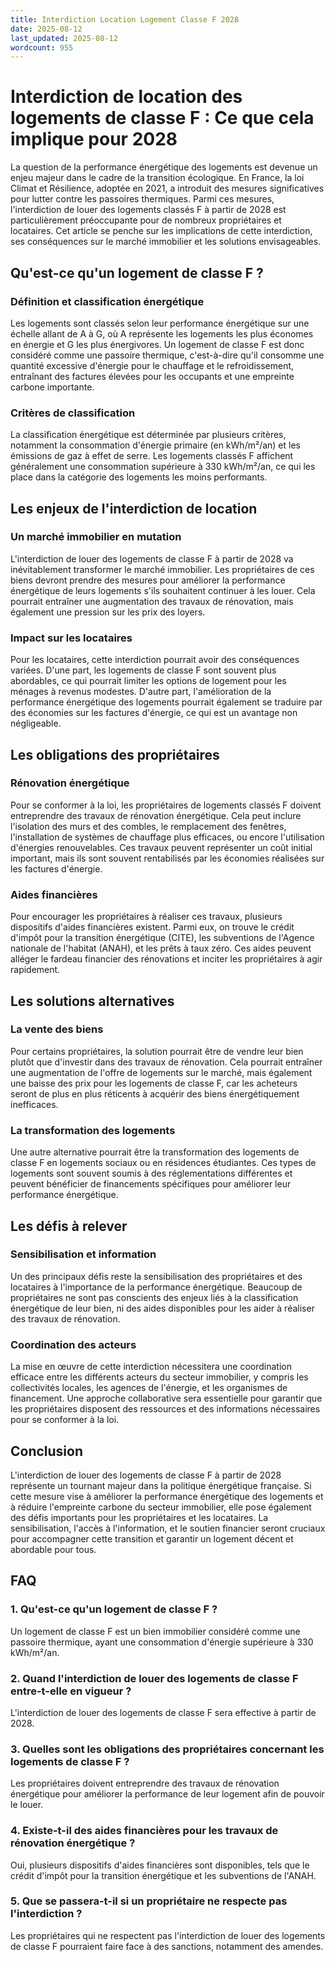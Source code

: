 ```yaml
---
title: Interdiction Location Logement Classe F 2028
date: 2025-08-12
last_updated: 2025-08-12
wordcount: 955
---
```


# Interdiction de location des logements de classe F : Ce que cela implique pour 2028

La question de la performance énergétique des logements est devenue un enjeu majeur dans le cadre de la transition écologique. En France, la loi Climat et Résilience, adoptée en 2021, a introduit des mesures significatives pour lutter contre les passoires thermiques. Parmi ces mesures, l'interdiction de louer des logements classés F à partir de 2028 est particulièrement préoccupante pour de nombreux propriétaires et locataires. Cet article se penche sur les implications de cette interdiction, ses conséquences sur le marché immobilier et les solutions envisageables.

## Qu'est-ce qu'un logement de classe F ?

### Définition et classification énergétique

Les logements sont classés selon leur performance énergétique sur une échelle allant de A à G, où A représente les logements les plus économes en énergie et G les plus énergivores. Un logement de classe F est donc considéré comme une passoire thermique, c'est-à-dire qu'il consomme une quantité excessive d'énergie pour le chauffage et le refroidissement, entraînant des factures élevées pour les occupants et une empreinte carbone importante.

### Critères de classification

La classification énergétique est déterminée par plusieurs critères, notamment la consommation d'énergie primaire (en kWh/m²/an) et les émissions de gaz à effet de serre. Les logements classés F affichent généralement une consommation supérieure à 330 kWh/m²/an, ce qui les place dans la catégorie des logements les moins performants.

## Les enjeux de l'interdiction de location

### Un marché immobilier en mutation

L'interdiction de louer des logements de classe F à partir de 2028 va inévitablement transformer le marché immobilier. Les propriétaires de ces biens devront prendre des mesures pour améliorer la performance énergétique de leurs logements s'ils souhaitent continuer à les louer. Cela pourrait entraîner une augmentation des travaux de rénovation, mais également une pression sur les prix des loyers.

### Impact sur les locataires

Pour les locataires, cette interdiction pourrait avoir des conséquences variées. D'une part, les logements de classe F sont souvent plus abordables, ce qui pourrait limiter les options de logement pour les ménages à revenus modestes. D'autre part, l'amélioration de la performance énergétique des logements pourrait également se traduire par des économies sur les factures d'énergie, ce qui est un avantage non négligeable.

## Les obligations des propriétaires

### Rénovation énergétique

Pour se conformer à la loi, les propriétaires de logements classés F doivent entreprendre des travaux de rénovation énergétique. Cela peut inclure l'isolation des murs et des combles, le remplacement des fenêtres, l'installation de systèmes de chauffage plus efficaces, ou encore l'utilisation d'énergies renouvelables. Ces travaux peuvent représenter un coût initial important, mais ils sont souvent rentabilisés par les économies réalisées sur les factures d'énergie.

### Aides financières

Pour encourager les propriétaires à réaliser ces travaux, plusieurs dispositifs d'aides financières existent. Parmi eux, on trouve le crédit d'impôt pour la transition énergétique (CITE), les subventions de l'Agence nationale de l'habitat (ANAH), et les prêts à taux zéro. Ces aides peuvent alléger le fardeau financier des rénovations et inciter les propriétaires à agir rapidement.

## Les solutions alternatives

### La vente des biens

Pour certains propriétaires, la solution pourrait être de vendre leur bien plutôt que d'investir dans des travaux de rénovation. Cela pourrait entraîner une augmentation de l'offre de logements sur le marché, mais également une baisse des prix pour les logements de classe F, car les acheteurs seront de plus en plus réticents à acquérir des biens énergétiquement inefficaces.

### La transformation des logements

Une autre alternative pourrait être la transformation des logements de classe F en logements sociaux ou en résidences étudiantes. Ces types de logements sont souvent soumis à des réglementations différentes et peuvent bénéficier de financements spécifiques pour améliorer leur performance énergétique.

## Les défis à relever

### Sensibilisation et information

Un des principaux défis reste la sensibilisation des propriétaires et des locataires à l'importance de la performance énergétique. Beaucoup de propriétaires ne sont pas conscients des enjeux liés à la classification énergétique de leur bien, ni des aides disponibles pour les aider à réaliser des travaux de rénovation.

### Coordination des acteurs

La mise en œuvre de cette interdiction nécessitera une coordination efficace entre les différents acteurs du secteur immobilier, y compris les collectivités locales, les agences de l'énergie, et les organismes de financement. Une approche collaborative sera essentielle pour garantir que les propriétaires disposent des ressources et des informations nécessaires pour se conformer à la loi.

## Conclusion

L'interdiction de louer des logements de classe F à partir de 2028 représente un tournant majeur dans la politique énergétique française. Si cette mesure vise à améliorer la performance énergétique des logements et à réduire l'empreinte carbone du secteur immobilier, elle pose également des défis importants pour les propriétaires et les locataires. La sensibilisation, l'accès à l'information, et le soutien financier seront cruciaux pour accompagner cette transition et garantir un logement décent et abordable pour tous.

## FAQ

### 1. Qu'est-ce qu'un logement de classe F ?

Un logement de classe F est un bien immobilier considéré comme une passoire thermique, ayant une consommation d'énergie supérieure à 330 kWh/m²/an.

### 2. Quand l'interdiction de louer des logements de classe F entre-t-elle en vigueur ?

L'interdiction de louer des logements de classe F sera effective à partir de 2028.

### 3. Quelles sont les obligations des propriétaires concernant les logements de classe F ?

Les propriétaires doivent entreprendre des travaux de rénovation énergétique pour améliorer la performance de leur logement afin de pouvoir le louer.

### 4. Existe-t-il des aides financières pour les travaux de rénovation énergétique ?

Oui, plusieurs dispositifs d'aides financières sont disponibles, tels que le crédit d'impôt pour la transition énergétique et les subventions de l'ANAH.

### 5. Que se passera-t-il si un propriétaire ne respecte pas l'interdiction ?

Les propriétaires qui ne respectent pas l'interdiction de louer des logements de classe F pourraient faire face à des sanctions, notamment des amendes.